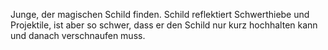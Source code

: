 Junge, der magischen Schild finden. Schild reflektiert Schwerthiebe und Projektile, ist aber so schwer, dass er den Schild nur kurz hochhalten kann und danach verschnaufen muss.